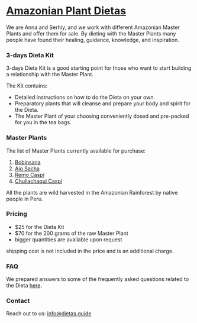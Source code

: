 # [Amazonian Plant Dietas](./)

We are Anna and Serhiy, and we work with different Amazonian Master Plants and offer them for sale.
By dieting with the Master Plants many people have found their healing, guidance, knowledge, and inspiration.

### 3-days Dieta Kit

3-days Dieta Kit is a good starting point for those who want to start building a relationship with the Master Plant. 

The Kit contains:
- Detailed instructions on how to do the Dieta on your own.
- Preparatory plants that will cleanse and prepare your body and spirit for the Dieta.
- The Master Plant of your choosing conveniently dosed and pre-packed for you in the tea bags.

### Master Plants

The list of Master Plants currently available for purchase:
1. [Bobinsana](./bobinsana)
2. [Ajo Sacha](./ajosacha)
3. [Remo Caspi](./remo)
4. [Chullachaqui Caspi](./chullachaqui)

All the plants are wild harvested in the Amazonian Rainforest by native people in Peru.

### Pricing

- $25 for the Dieta Kit
- $70 for the 200 grams of the raw Master Plant
- bigger quantities are available upon request

shipping cost is not included in the price and is an additional charge. 

### FAQ
We prepared answers to some of the frequently asked questions related to the Dieta [here](./faq).

### Contact

Reach out to us: [info@dietas.guide](mailto:info@dietas.guide)
